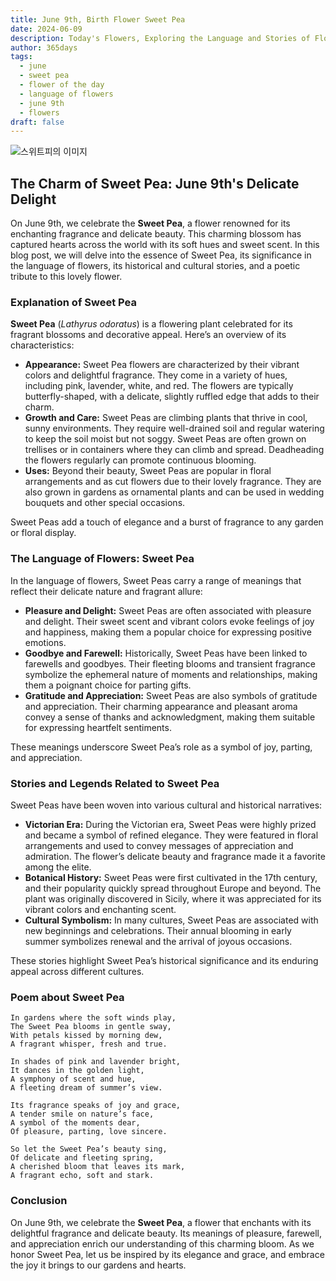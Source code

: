 ```yaml
---
title: June 9th, Birth Flower Sweet Pea
date: 2024-06-09
description: Today's Flowers, Exploring the Language and Stories of Flowers Sweet Pea
author: 365days
tags:
  - june
  - sweet pea
  - flower of the day
  - language of flowers
  - june 9th
  - flowers
draft: false
---
```


![스위트피의 이미지](https://cdn.pixabay.com/photo/2018/09/20/17/19/sweetpea-flower-3691372_960_720.jpg#center)

## The Charm of Sweet Pea: June 9th's Delicate Delight

On June 9th, we celebrate the **Sweet Pea**, a flower renowned for its enchanting fragrance and delicate beauty. This charming blossom has captured hearts across the world with its soft hues and sweet scent. In this blog post, we will delve into the essence of Sweet Pea, its significance in the language of flowers, its historical and cultural stories, and a poetic tribute to this lovely flower.

### Explanation of Sweet Pea

**Sweet Pea** (*Lathyrus odoratus*) is a flowering plant celebrated for its fragrant blossoms and decorative appeal. Here’s an overview of its characteristics:

- **Appearance:** Sweet Pea flowers are characterized by their vibrant colors and delightful fragrance. They come in a variety of hues, including pink, lavender, white, and red. The flowers are typically butterfly-shaped, with a delicate, slightly ruffled edge that adds to their charm.
- **Growth and Care:** Sweet Peas are climbing plants that thrive in cool, sunny environments. They require well-drained soil and regular watering to keep the soil moist but not soggy. Sweet Peas are often grown on trellises or in containers where they can climb and spread. Deadheading the flowers regularly can promote continuous blooming.
- **Uses:** Beyond their beauty, Sweet Peas are popular in floral arrangements and as cut flowers due to their lovely fragrance. They are also grown in gardens as ornamental plants and can be used in wedding bouquets and other special occasions.

Sweet Peas add a touch of elegance and a burst of fragrance to any garden or floral display.

### The Language of Flowers: Sweet Pea

In the language of flowers, Sweet Peas carry a range of meanings that reflect their delicate nature and fragrant allure:

- **Pleasure and Delight:** Sweet Peas are often associated with pleasure and delight. Their sweet scent and vibrant colors evoke feelings of joy and happiness, making them a popular choice for expressing positive emotions.
- **Goodbye and Farewell:** Historically, Sweet Peas have been linked to farewells and goodbyes. Their fleeting blooms and transient fragrance symbolize the ephemeral nature of moments and relationships, making them a poignant choice for parting gifts.
- **Gratitude and Appreciation:** Sweet Peas are also symbols of gratitude and appreciation. Their charming appearance and pleasant aroma convey a sense of thanks and acknowledgment, making them suitable for expressing heartfelt sentiments.

These meanings underscore Sweet Pea’s role as a symbol of joy, parting, and appreciation.

### Stories and Legends Related to Sweet Pea

Sweet Peas have been woven into various cultural and historical narratives:

- **Victorian Era:** During the Victorian era, Sweet Peas were highly prized and became a symbol of refined elegance. They were featured in floral arrangements and used to convey messages of appreciation and admiration. The flower’s delicate beauty and fragrance made it a favorite among the elite.
- **Botanical History:** Sweet Peas were first cultivated in the 17th century, and their popularity quickly spread throughout Europe and beyond. The plant was originally discovered in Sicily, where it was appreciated for its vibrant colors and enchanting scent.
- **Cultural Symbolism:** In many cultures, Sweet Peas are associated with new beginnings and celebrations. Their annual blooming in early summer symbolizes renewal and the arrival of joyous occasions.

These stories highlight Sweet Pea’s historical significance and its enduring appeal across different cultures.

### Poem about Sweet Pea

	In gardens where the soft winds play,
	The Sweet Pea blooms in gentle sway,
	With petals kissed by morning dew,
	A fragrant whisper, fresh and true.
	
	In shades of pink and lavender bright,
	It dances in the golden light,
	A symphony of scent and hue,
	A fleeting dream of summer’s view.
	
	Its fragrance speaks of joy and grace,
	A tender smile on nature’s face,
	A symbol of the moments dear,
	Of pleasure, parting, love sincere.
	
	So let the Sweet Pea’s beauty sing,
	Of delicate and fleeting spring,
	A cherished bloom that leaves its mark,
	A fragrant echo, soft and stark.

### Conclusion

On June 9th, we celebrate the **Sweet Pea**, a flower that enchants with its delightful fragrance and delicate beauty. Its meanings of pleasure, farewell, and appreciation enrich our understanding of this charming bloom. As we honor Sweet Pea, let us be inspired by its elegance and grace, and embrace the joy it brings to our gardens and hearts.